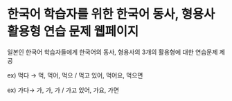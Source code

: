 # 한국어 학습자를 위한 한국어 동사, 형용사 활용형 연습 문제 웹페이지

일본인 한국어 학습자들에게 한국어의 동사, 형용사의 3개의 활용형에 대한 연습문제 제공

ex) 먹다 → 먹, 먹어, 먹으  / 먹고 있어, 먹어요, 먹으면

ex) 가다→ 가, 가, 가 / 가고 있어, 가요, 가면
